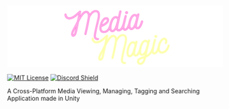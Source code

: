 ![Logo](.github/docs/banner.png)

[![MIT License](https://img.shields.io/github/license/rafay-pk/media-magic)](https://choosealicense.com/licenses/mit/) [![Discord Shield](https://discordapp.com/api/guilds/1011521934409879614/widget.png?style=shield)](https://discord.gg/s2Trxem4XE) [](https://img.shields.io/github/downloads/rafay-pk/media-magic/total)

A Cross-Platform Media Viewing, Managing, Tagging and Searching Application made in Unity

## 
